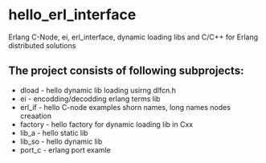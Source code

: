 # hello_erl_interface
Erlang C-Node, ei, erl_interface, dynamic loading libs and C/C++ for Erlang distributed solutions

## The project consists of following subprojects:

* dload - hello dynamic lib loading usirng dlfcn.h
* ei - encodding/decodding erlang terms lib
* erl_if - hello C-node examples shorn names, long names nodes creaation
* factory - hello factory for dynamic loading lib in Cxx
* lib_a - hello static lib
* lib_so - hello dynamic lib
* port_c - erlang port examle
